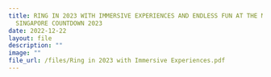 ```yaml
---
title: RING IN 2023 WITH IMMERSIVE EXPERIENCES AND ENDLESS FUN AT THE MARINA BAY
  SINGAPORE COUNTDOWN 2023
date: 2022-12-22
layout: file
description: ""
image: ""
file_url: /files/Ring in 2023 with Immersive Experiences.pdf
---
```


